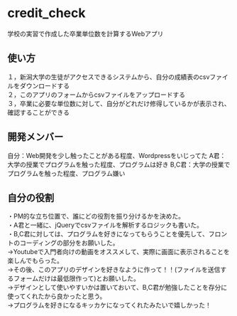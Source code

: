 # credit_check
学校の実習で作成した卒業単位数を計算するWebアプリ

## 使い方
１，新潟大学の生徒がアクセスできるシステムから、自分の成績表のcsvファイルをダウンロードする<br>
２，このアプリのフォームからcsvファイルをアップロードする<br>
３，卒業に必要な単位数に対して、自分がどれだけ修得しているかが表示され、確認することができる

## 開発メンバー
自分：Web開発を少し触ったことがある程度、Wordpressをいじってた
A君：大学の授業でプログラムを触った程度、プログラムは好き
B,C君：大学の授業でプログラムを触った程度、プログラム嫌い

## 自分の役割
・PM的な立ち位置で、誰にどの役割を振り分けるかを決めた。<br>
・A君と一緒に、jQueryでcsvファイルを解析するロジックも書いた。<br>
・B,C君に対しては、プログラムを好きになってもらうことを優先して、フロントのコーディングの部分をお願いした。<br>
→Youtubeで入門者向けの動画をオススメして、実際に画面に表示されることを楽しんでもらった。<br>
→その後、このアプリのデザインを好きなように作って！！(ファイルを送信するフォームだけは最低限作って)とお願いした。<br>
→デザインとして使いやすいかは置いておいて、B,C君が勉強したことを存分に使ってくれたから良かったと思う。<br>
→プログラムを好きになるキッカケになってくれたみたいで嬉しかった！
